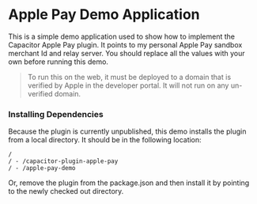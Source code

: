 # Apple Pay Demo Application

This is a simple demo application used to show how to implement the Capacitor Apple Pay plugin. It points to my personal Apple Pay sandbox merchant Id and relay server. You should replace all the values with your own before running this demo.

> To run this on the web, it must be deployed to a domain that is verified by Apple in the developer portal. It will not run on any un-verified domain.

### Installing Dependencies

Because the plugin is currently unpublished, this demo installs the plugin from a local directory. It should be in the following location:

```
/
/ - /capacitor-plugin-apple-pay
/ - /apple-pay-demo
```

Or, remove the plugin from the package.json and then install it by pointing to the newly checked out directory.